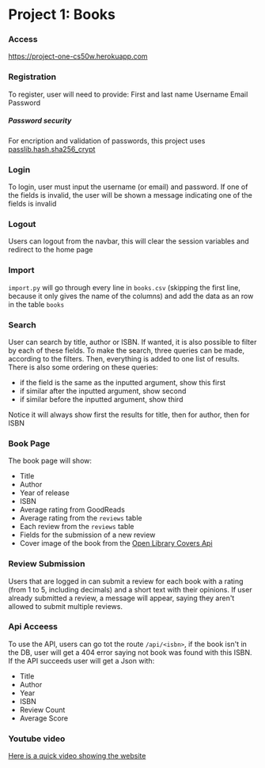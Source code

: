 # Project 1: Books

### Access
https://project-one-cs50w.herokuapp.com

### Registration
To register, user will need to provide:
First and last name
Username
Email
Password
##### Password security
For encription and validation of passwords, this project uses [passlib.hash.sha256_crypt](https://passlib.readthedocs.io/en/stable/lib/passlib.hash.sha256_crypt.html)

### Login
To login, user must input the username (or email) and password.
If one of the fields is invalid, the user will be shown a message indicating one of the fields is invalid

### Logout
Users can logout from the navbar, this will clear the session variables and redirect to the home page

### Import
`import.py` will go through every line in `books.csv` (skipping the first line, because it only gives the name of the columns) and add the data as an row in the table `books`

### Search
User can search by title, author or ISBN. If wanted, it is also possible to filter by each of these fields. 
To make the search, three queries can be made, according to the filters. Then, everything is added to one list of results.
There is also some ordering on these queries:
* if the field is the same as the inputted argument, show this first
* if similar after the inputted argument, show second
* if similar before the inputted argument, show third

Notice it will always show first the results for title, then for author, then for ISBN

### Book Page
The book page will show:
* Title
* Author
* Year of release
* ISBN
* Average rating from GoodReads
* Average rating from the `reviews` table
* Each review from the `reviews` table
* Fields for the submission of a new review
* Cover image of the book from the [Open Library Covers Api](https://openlibrary.org/dev/docs/api/covers)

### Review Submission
Users that are logged in can submit a review for each book with a rating (from 1 to 5, including decimals) and a short text with their opinions.
If user already submitted a review, a message will appear, saying they aren't allowed to submit multiple reviews.

### Api Acceess
To use the API, users can go tot the route `/api/<isbn>`, if the book isn't in the DB, user will get a 404 error saying not book was found with this ISBN.
If the API succeeds user will get a Json with:
* Title
* Author
* Year
* ISBN
* Review Count
* Average Score

### Youtube video
[Here is a quick video showing the website](https://www.youtube.com/)
